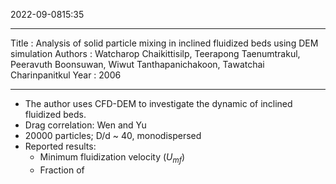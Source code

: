 2022-09-0815:35

---
Title :  Analysis of solid particle mixing in inclined fluidized beds using DEM simulation
Authors :  Watcharop Chaikittisilp, Teerapong Taenumtrakul, Peeravuth Boonsuwan, Wiwut Tanthapanichakoon, Tawatchai Charinpanitkul
Year :  2006

---

* The author uses CFD-DEM to investigate the dynamic of inclined fluidized beds.
* Drag correlation: Wen and Yu
* 20000 particles; D/d ~ 40, monodispersed
* Reported results:
	* Minimum fluidization velocity ($U_{mf}$)
	* Fraction of 





